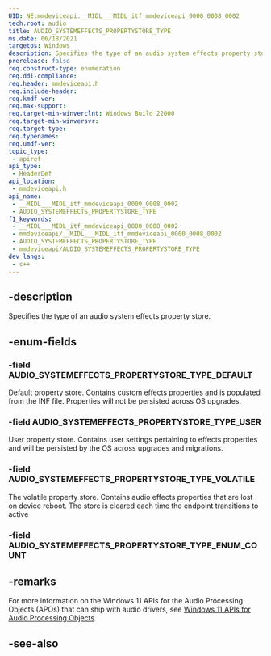 ```yaml
---
UID: NE:mmdeviceapi.__MIDL___MIDL_itf_mmdeviceapi_0000_0008_0002
tech.root: audio
title: AUDIO_SYSTEMEFFECTS_PROPERTYSTORE_TYPE
ms.date: 06/18/2021
targetos: Windows
description: Specifies the type of an audio system effects property store.
prerelease: false
req.construct-type: enumeration
req.ddi-compliance: 
req.header: mmdeviceapi.h
req.include-header: 
req.kmdf-ver: 
req.max-support: 
req.target-min-winverclnt: Windows Build 22000
req.target-min-winversvr: 
req.target-type: 
req.typenames: 
req.umdf-ver: 
topic_type:
 - apiref
api_type:
 - HeaderDef
api_location:
 - mmdeviceapi.h
api_name:
 - __MIDL___MIDL_itf_mmdeviceapi_0000_0008_0002
 - AUDIO_SYSTEMEFFECTS_PROPERTYSTORE_TYPE
f1_keywords:
 - __MIDL___MIDL_itf_mmdeviceapi_0000_0008_0002
 - mmdeviceapi/__MIDL___MIDL_itf_mmdeviceapi_0000_0008_0002
 - AUDIO_SYSTEMEFFECTS_PROPERTYSTORE_TYPE
 - mmdeviceapi/AUDIO_SYSTEMEFFECTS_PROPERTYSTORE_TYPE
dev_langs:
 - c++
---
```


## -description

Specifies the type of an audio system effects property store.

## -enum-fields

### -field AUDIO_SYSTEMEFFECTS_PROPERTYSTORE_TYPE_DEFAULT

Default property store. Contains custom effects properties and is populated from the INF file. Properties will not be persisted across OS upgrades.

### -field AUDIO_SYSTEMEFFECTS_PROPERTYSTORE_TYPE_USER

User property store. Contains user settings pertaining to effects properties and will be persisted by the OS across upgrades and migrations.

### -field AUDIO_SYSTEMEFFECTS_PROPERTYSTORE_TYPE_VOLATILE

The volatile property store. Contains audio effects properties that are lost on device reboot. The store is cleared each time the endpoint transitions to active

### -field AUDIO_SYSTEMEFFECTS_PROPERTYSTORE_TYPE_ENUM_COUNT

## -remarks

For more information on the Windows 11 APIs for the Audio Processing Objects (APOs) that can ship with audio drivers, see [Windows 11 APIs for Audio Processing Objects](/windows-hardware/drivers/audio/windows-11-apis-for-audio-processing-objects).

## -see-also

